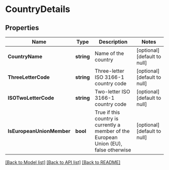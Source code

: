 # CountryDetails

## Properties
Name | Type | Description | Notes
------------ | ------------- | ------------- | -------------
**CountryName** | **string** | Name of the country | [optional] [default to null]
**ThreeLetterCode** | **string** | Three-letter ISO 3166-1 country code | [optional] [default to null]
**ISOTwoLetterCode** | **string** | Two-letter ISO 3166-1 country code | [optional] [default to null]
**IsEuropeanUnionMember** | **bool** | True if this country is currently a member of the European Union (EU), false otherwise | [optional] [default to null]

[[Back to Model list]](../README.md#documentation-for-models) [[Back to API list]](../README.md#documentation-for-api-endpoints) [[Back to README]](../README.md)


